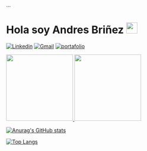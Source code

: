 ...

<!---
andres-brinez/andres-brinez is a ✨ special ✨ repository because its `README.md` (this file) appears on your GitHub profile.
You can click the Preview link to take a look at your chan
--->
# Hola  soy Andres Briñez  <img src="https://raw.githubusercontent.com/iampavangandhi/iampavangandhi/master/gifs/Hi.gif" width="30px"></h2>
[![Linkedin](https://img.shields.io/badge/-LinkedIn-blue?style=flat&logo=Linkedin&logoColor=white)](https://www.linkedin.com/in/andres-bri%C3%B1ez/)
[![Gmail](https://img.shields.io/badge/-Gmail-c14438?style=flat&logo=Gmail&logoColor=white)](mailto:brinezlopez08@gmail.com)
<a href="https://andres-brinez.github.io/proyecto-portafolio/" target="_blank"><img alt="portafolio" src="https://img.shields.io/badge/Website-Portafolio-007ACC"></a>

<a href="https://github.com/AVS1508">
  <img height="180em" src="https://github-readme-stats.vercel.app/api?username=andres-brinez&theme=buefy&show_icons=true" />
  <img height="180em" src="https://github-readme-stats.vercel.app/api/top-langs/?username=andres-brinez&theme=buefy&layout=compact" />
</a>


[![Anurag's GitHub stats](https://github-readme-stats.vercel.app/api?username=andres-brinez&theme=dark&show_icons=true)](https://github.com/anuraghazra/github-readme-stats)

[![Top Langs](https://github-readme-stats.vercel.app/api/top-langs/?username=)](https://github.com/anuraghazra/github-readme-stats)





